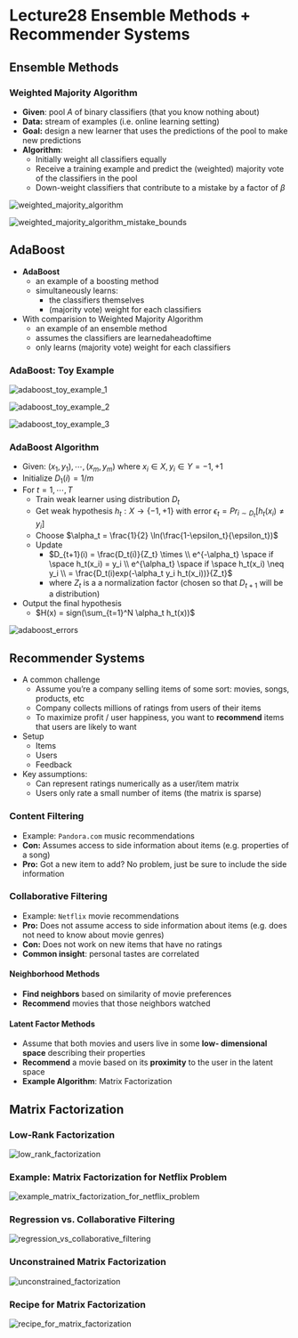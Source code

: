 # Lecture28 Ensemble Methods + Recommender Systems

## Ensemble Methods

### Weighted Majority Algorithm

* **Given**: pool *A* of binary classifiers (that you know nothing about)
* **Data:** stream of examples (i.e. online learning setting)
* **Goal:** design a new learner that uses the predictions of the pool to make new predictions
* **Algorithm**:
  - Initially weight all classifiers equally
  - Receive a training example and predict the (weighted) majority vote of the classifiers in the pool
  - Down-weight classifiers that contribute to a mistake by a factor of $\beta$

![weighted_majority_algorithm](images/lecture28-ensemble-mf-ink/weighted_majority_algorithm.png)

![weighted_majority_algorithm_mistake_bounds](images/lecture28-ensemble-mf-ink/weighted_majority_algorithm_mistake_bounds.png)

## AdaBoost

* **AdaBoost**
  * an example of a boosting method
  * simultaneously learns:
    * the classifiers themselves
    * (majority vote) weight for each classifiers
* With comparision to Weighted Majority Algorithm
  * an example of an ensemble method
  * assumes the classifiers are learnedaheadoftime
  * only learns (majority vote) weight for each classifiers

### AdaBoost: Toy Example

![adaboost_toy_example_1](images/lecture28-ensemble-mf-ink/adaboost_toy_example_1.png)

![adaboost_toy_example_2](images/lecture28-ensemble-mf-ink/adaboost_toy_example_2.png)

![adaboost_toy_example_3](images/lecture28-ensemble-mf-ink/adaboost_toy_example_3.png)

### AdaBoost Algorithm

* Given: $(x_1,y_1),\cdots,(x_m,y_m)$ where $x_i \in X, y_i \in Y = {-1, +1}$
* Initialize $D_1(i) = 1 / m$
* For $t = 1,\cdots,T$
  * Train weak learner using distribution $D_t$
  * Get weak hypothesis $h_t : X \rightarrow \{-1,+1\}$ with error $\epsilon_t = Pr_{i \sim D_t}[h_t(x_i) \neq y_i]$
  * Choose $\alpha_t = \frac{1}{2} \ln(\frac{1-\epsilon_t}{\epsilon_t})$
  * Update
    * $D_{t+1}(i) = \frac{D_t(i)}{Z_t} \times \\ e^{-\alpha_t} \space if \space h_t(x_i) = y_i \\ e^{\alpha_t} \space if \space h_t(x_i) \neq y_i \\ = \frac{D_t(i)exp(-\alpha_t y_i h_t(x_i))}{Z_t}$
    * where $Z_t$ is a a normalization factor (chosen so that $D_{t+1}$ will be a distribution)
* Output the final hypothesis
  * $H(x) = sign(\sum_{t=1}^N \alpha_t h_t(x))$

![adaboost_errors](images/lecture28-ensemble-mf-ink/adaboost_errors.png)

## Recommender Systems

* A common challenge
  * Assume you’re a company selling items of some sort: movies, songs, products, etc
  * Company collects millions of ratings from users of their items
  * To maximize profit / user happiness, you want to **recommend** items that users are likely to want
* Setup
  * Items
  * Users
  * Feedback
* Key assumptions:
  * Can represent ratings numerically as a user/item matrix
  * Users only rate a small number of items (the matrix is sparse)

### Content Filtering

* Example: `Pandora.com` music recommendations
* **Con:** Assumes access to side information about items (e.g. properties of a song)
* **Pro:** Got a new item to add? No problem, just be sure to include the side information

### Collaborative Filtering

* Example: `Netflix` movie recommendations
* **Pro:** Does not assume access to side information about items (e.g. does not need to know about movie genres)
* **Con:** Does not work on new items that have no ratings
* **Common insight**: personal tastes are correlated

#### Neighborhood Methods

* **Find neighbors** based on similarity of movie preferences
* **Recommend** movies that those neighbors watched

#### Latent Factor Methods

* Assume that both movies and users live in some **low- dimensional space** describing their properties
* **Recommend** a movie based on its **proximity** to the user in the latent space
* **Example Algorithm**: Matrix Factorization

## Matrix Factorization

### Low-Rank Factorization

![low_rank_factorization](images/lecture28-ensemble-mf-ink/low_rank_factorization.png)

### Example: Matrix Factorization for Netflix Problem

![example_matrix_factorization_for_netflix_problem](images/lecture28-ensemble-mf-ink/example_matrix_factorization_for_netflix_problem.png)

### Regression vs. Collaborative Filtering

![regression_vs_collaborative_filtering](images/lecture28-ensemble-mf-ink/regression_vs_collaborative_filtering.png)

### Unconstrained Matrix Factorization

![unconstrained_factorization](images/lecture28-ensemble-mf-ink/unconstrained_factorization.png)

### Recipe for Matrix Factorization

![recipe_for_matrix_factorization](images/lecture28-ensemble-mf-ink/recipe_for_matrix_factorization.png)

